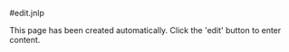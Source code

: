 <!-- Freeki metadata. Do not remove this section!
TITLE: edit.jnlp
-->
#edit.jnlp

This page has been created automatically. Click the 'edit' button to enter content.